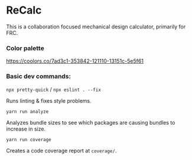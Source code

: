 # ReCalc

This is a collaboration focused mechanical design calculator, primarily for FRC.

### Color palette

https://coolors.co/7ad3c1-353842-121110-13151c-5e5f61

### Basic dev commands:

`npx pretty-quick` / `npx eslint . --fix`

Runs linting & fixes style problems.

`yarn run analyze`

Analyzes bundle sizes to see which packages are causing bundles to increase in size.

`yarn run coverage`

Creates a code coverage report at `coverage/`.